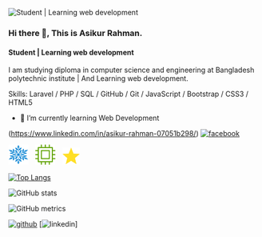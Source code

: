 ![Student | Learning web development](https://media.licdn.com/dms/image/D4E16AQEs-E1q4b3oEw/profile-displaybackgroundimage-shrink_350_1400/0/1698253157399?e=1703721600&v=beta&t=sYYYB5lHVNinNBnoV0G8-OVMVs-F62fFGgfDzGQ-E-4)
### Hi there 👋, This is Asikur Rahman.
#### Student | Learning web development


I am studying diploma in computer science and engineering at Bangladesh polytechnic institute | And Learning web development.

Skills: Laravel / PHP / SQL / GitHub / Git / JavaScript / Bootstrap / CSS3 / HTML5

- 🌱 I’m currently learning Web Development 


(https://www.linkedin.com/in/asikur-rahman-07051b298/)  [<img src='https://cdn.jsdelivr.net/npm/simple-icons@3.0.1/icons/facebook.svg' alt='facebook' height='40'>](https://www.facebook.com/asik.580)  

<a href='https://archiveprogram.github.com/'><img src='https://raw.githubusercontent.com/acervenky/animated-github-badges/master/assets/acbadge.gif' width='40' height='40'></a> <a href='https://docs.github.com/en/developers'><img src='https://raw.githubusercontent.com/acervenky/animated-github-badges/master/assets/devbadge.gif' width='40' height='40'></a> <a href='https://stars.github.com/'><img src='https://raw.githubusercontent.com/acervenky/animated-github-badges/master/assets/starbadge.gif' width='35' height='35'></a> 

[![Top Langs](https://github-readme-stats.vercel.app/api/top-langs/?username=Asikur580)](https://github.com/anuraghazra/github-readme-stats)

![GitHub stats](https://github-readme-stats.vercel.app/api?username=Asikur580&show_icons=true)  

![GitHub metrics](https://metrics.lecoq.io/Asikur580)  

 

[<img src='https://cdn.jsdelivr.net/npm/simple-icons@3.0.1/icons/github.svg' alt='github' height='40'>](https://github.com/Asikur580)  [<img src='https://cdn.jsdelivr.net/npm/simple-icons@3.0.1/icons/linkedin.svg' alt='linkedin' height='40'>]

